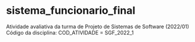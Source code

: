# sistema_funcionario_final
 Atividade avaliativa da turma de Projeto de Sistemas de Software (2022/01)  Código da disciplina: COD_ATIVIDADE = SGF_2022_1

